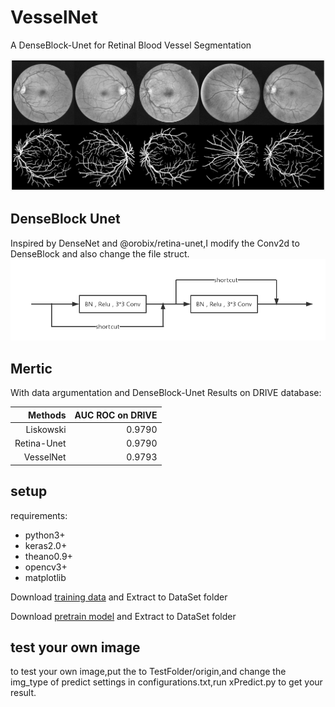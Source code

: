 # VesselNet
A DenseBlock-Unet for Retinal Blood Vessel Segmentation

![TestResult](/DataSet/test.jpg)

## DenseBlock Unet
Inspired by DenseNet and @orobix/retina-unet,I modify the Conv2d to DenseBlock and also change the file struct.
![DenseBlock](DenseBlock.png)

## Mertic
With data argumentation and DenseBlock-Unet
Results on DRIVE database:

|Methods|AUC ROC on DRIVE|
|-:|-:|
|Liskowski|0.9790|
|Retina-Unet|0.9790|
|VesselNet|0.9793|

## setup 
requirements:
- python3+
- keras2.0+
- theano0.9+
- opencv3+
- matplotlib

Download [training data][1] and Extract to DataSet folder

Download [pretrain model][2] and Extract to DataSet folder

## test your own image
to test your own image,put the to TestFolder/origin,and change the img_type of predict settings in configurations.txt,run xPredict.py to get your result.


[1]: https://drive.google.com/open?id=1fDlnqeuGlX93lUkXEEWcImSFoIufLhRe
[2]: https://drive.google.com/open?id=1VVQveyxHIB4OT74Lk4M86GLddSupIZKO
